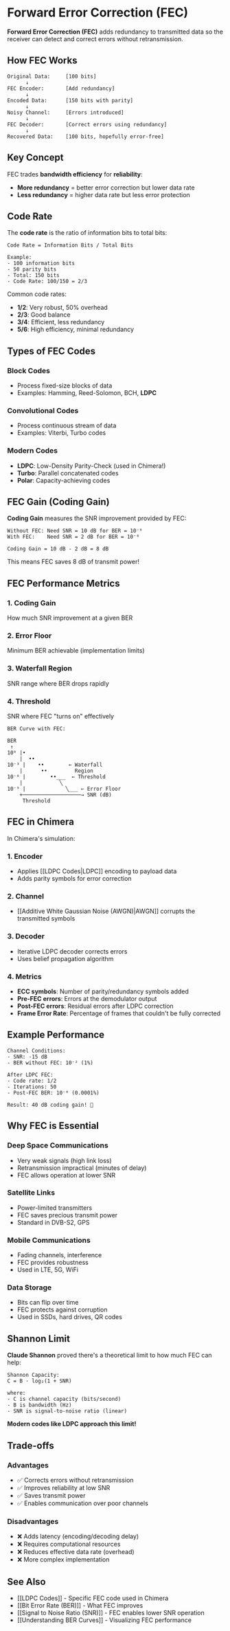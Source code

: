 # Forward Error Correction (FEC)

**Forward Error Correction (FEC)** adds redundancy to transmitted data so the receiver can detect and correct errors without retransmission.

## How FEC Works

```
Original Data:     [100 bits]
      ↓
FEC Encoder:       [Add redundancy]
      ↓
Encoded Data:      [150 bits with parity]
      ↓
Noisy Channel:     [Errors introduced]
      ↓
FEC Decoder:       [Correct errors using redundancy]
      ↓
Recovered Data:    [100 bits, hopefully error-free]
```

## Key Concept

FEC trades **bandwidth efficiency** for **reliability**:
- **More redundancy** = better error correction but lower data rate
- **Less redundancy** = higher data rate but less error protection

## Code Rate

The **code rate** is the ratio of information bits to total bits:

```
Code Rate = Information Bits / Total Bits

Example: 
- 100 information bits
- 50 parity bits
- Total: 150 bits
- Code Rate: 100/150 = 2/3
```

Common code rates:
- **1/2**: Very robust, 50% overhead
- **2/3**: Good balance
- **3/4**: Efficient, less redundancy
- **5/6**: High efficiency, minimal redundancy

## Types of FEC Codes

### Block Codes
- Process fixed-size blocks of data
- Examples: Hamming, Reed-Solomon, BCH, **LDPC**

### Convolutional Codes
- Process continuous stream of data
- Examples: Viterbi, Turbo codes

### Modern Codes
- **LDPC**: Low-Density Parity-Check (used in Chimera!)
- **Turbo**: Parallel concatenated codes
- **Polar**: Capacity-achieving codes

## FEC Gain (Coding Gain)

**Coding Gain** measures the SNR improvement provided by FEC:

```
Without FEC: Need SNR = 10 dB for BER = 10⁻⁶
With FEC:    Need SNR = 2 dB for BER = 10⁻⁶

Coding Gain = 10 dB - 2 dB = 8 dB
```

This means FEC saves 8 dB of transmit power!

## FEC Performance Metrics

### 1. Coding Gain
How much SNR improvement at a given BER

### 2. Error Floor
Minimum BER achievable (implementation limits)

### 3. Waterfall Region
SNR range where BER drops rapidly

### 4. Threshold
SNR where FEC "turns on" effectively

```
BER Curve with FEC:

BER
 ↑
10⁰ |•
    |  ••
10⁻³ |    ••        ← Waterfall
    |      ••         Region
10⁻⁶ |        ••___  ← Threshold
    |            ╲
10⁻⁹ |             ╲___ ← Error Floor
    +───────────────────→ SNR (dB)
     Threshold
```

## FEC in Chimera

In Chimera's simulation:

### 1. Encoder
- Applies [[LDPC Codes|LDPC]] encoding to payload data
- Adds parity symbols for error correction

### 2. Channel
- [[Additive White Gaussian Noise (AWGN)|AWGN]] corrupts the transmitted symbols

### 3. Decoder
- Iterative LDPC decoder corrects errors
- Uses belief propagation algorithm

### 4. Metrics
- **ECC symbols**: Number of parity/redundancy symbols added
- **Pre-FEC errors**: Errors at the demodulator output  
- **Post-FEC errors**: Residual errors after LDPC correction
- **Frame Error Rate**: Percentage of frames that couldn't be fully corrected

## Example Performance

```
Channel Conditions:
- SNR: -15 dB
- BER without FEC: 10⁻² (1%)

After LDPC FEC:
- Code rate: 1/2
- Iterations: 50
- Post-FEC BER: 10⁻⁶ (0.0001%)

Result: 40 dB coding gain! 🎉
```

## Why FEC is Essential

### Deep Space Communications
- Very weak signals (high link loss)
- Retransmission impractical (minutes of delay)
- FEC allows operation at lower SNR

### Satellite Links
- Power-limited transmitters
- FEC saves precious transmit power
- Standard in DVB-S2, GPS

### Mobile Communications
- Fading channels, interference
- FEC provides robustness
- Used in LTE, 5G, WiFi

### Data Storage
- Bits can flip over time
- FEC protects against corruption
- Used in SSDs, hard drives, QR codes

## Shannon Limit

**Claude Shannon** proved there's a theoretical limit to how much FEC can help:

```
Shannon Capacity:
C = B · log₂(1 + SNR)

where:
- C is channel capacity (bits/second)
- B is bandwidth (Hz)
- SNR is signal-to-noise ratio (linear)
```

**Modern codes like LDPC approach this limit!**

## Trade-offs

### Advantages
- ✅ Corrects errors without retransmission
- ✅ Improves reliability at low SNR
- ✅ Saves transmit power
- ✅ Enables communication over poor channels

### Disadvantages
- ❌ Adds latency (encoding/decoding delay)
- ❌ Requires computational resources
- ❌ Reduces effective data rate (overhead)
- ❌ More complex implementation

## See Also

- [[LDPC Codes]] - Specific FEC code used in Chimera
- [[Bit Error Rate (BER)]] - What FEC improves
- [[Signal to Noise Ratio (SNR)]] - FEC enables lower SNR operation
- [[Understanding BER Curves]] - Visualizing FEC performance
